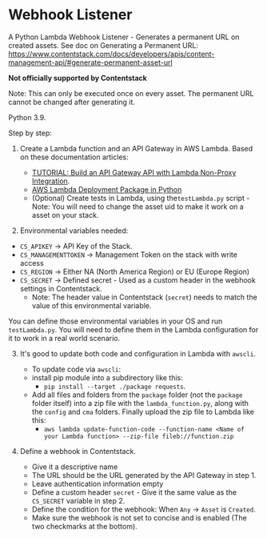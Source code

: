 # Webhook Listener
A Python Lambda Webhook Listener - Generates a permanent URL on created assets.
See doc on Generating a Permanent URL: https://www.contentstack.com/docs/developers/apis/content-management-api/#generate-permanent-asset-url

**Not officially supported by Contentstack**

Note: This can only be executed once on every asset. The permanent URL cannot be changed after generating it.

Python 3.9.

Step by step:
1. Create a Lambda function and an API Gateway in AWS Lambda. Based on these documentation articles:
   * [TUTORIAL: Build an API Gateway API with Lambda Non-Proxy Integration](https://docs.aws.amazon.com/apigateway/latest/developerguide/getting-started-lambda-non-proxy-integration.html).
   * [AWS Lambda Deployment Package in Python](https://docs.aws.amazon.com/lambda/latest/dg/python-package.html)
   * (Optional) Create tests in Lambda, using the`testLambda.py` script - Note: You will need to change the asset uid to make it work on a asset on your stack.

 2. Environmental variables needed:
  * `CS_APIKEY` -> API Key of the Stack.
  * `CS_MANAGEMENTTOKEN` -> Management Token on the stack with write access
  * `CS_REGION` -> Either NA (North America Region) or EU (Europe Region)
  * `CS_SECRET` -> Defined secret - Used as a custom header in the webhook settings in Contentstack.
    * Note: The header value in Contentstack (`secret`) needs to match the value of this environmental variable.

You can define those environmental variables in your OS and run `testLambda.py`. You will need to define them in the Lambda configuration for it to work in a real world scenario.

3. It's good to update both code and configuration in Lambda with `awscli`.
   * To update code via `awscli`:
    * install pip module into a subdirectory like this:
      * `pip install --target ./package requests`.
    * Add all files and folders from the `package` folder (not the `package` folder itself) into a zip file with the `lambda_function.py`, along with the `config` and `cma` folders. Finally upload the zip file to Lambda like this:
      * `aws lambda update-function-code --function-name <Name of your Lambda function> --zip-file fileb://function.zip`

4. Define a webhook in Contentstack.
   * Give it a descriptive name
   * The URL should be the URL generated by the API Gateway in step 1.
   * Leave authentication information empty
   * Define a custom header `secret` - Give it the same value as the `CS_SECRET` variable in step 2.
   * Define the condition for the webhook: When `Any` -> `Asset` is `Created`.
   * Make sure the webhook is not set to concise and is enabled (The two checkmarks at the bottom).

